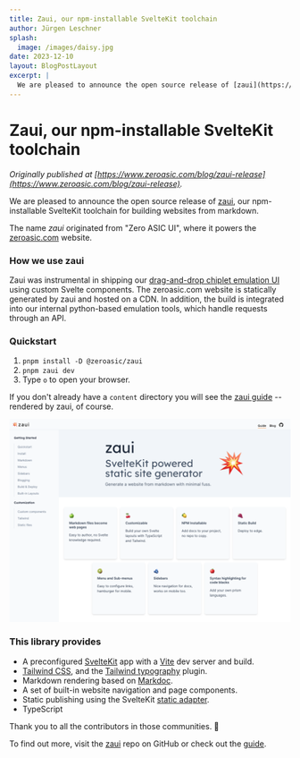 ```yaml
---
title: Zaui, our npm-installable SvelteKit toolchain
author: Jürgen Leschner
splash:
  image: /images/daisy.jpg
date: 2023-12-10
layout: BlogPostLayout
excerpt: |
  We are pleased to announce the open source release of [zaui](https://github.com/zeroasiccorp/zaui), our npm-installable SvelteKit toolchain for building websites from markdown.
---
```


# Zaui, our npm-installable SvelteKit toolchain

_Originally published at [https://www.zeroasic.com/blog/zaui-release](https://www.zeroasic.com/blog/zaui-release)._

We are pleased to announce the open source release of [zaui](https://github.com/zeroasiccorp/zaui), our npm-installable SvelteKit toolchain for building websites from markdown.

The name *zaui* originated from "Zero ASIC UI", where it powers the [zeroasic.com](https://www.zeroasic.com/) website.

### How we use zaui

Zaui was instrumental in shipping our [drag-and-drop chiplet emulation UI](https://www.zeroasic.com/emulation) using custom Svelte components. The zeroasic.com website is statically generated by zaui and hosted on a CDN. In addition, the build is integrated into our internal python-based emulation tools, which handle requests through an API.

### Quickstart

1. `pnpm install -D @zeroasic/zaui`
2. `pnpm zaui dev`
3. Type `o` to open your browser.

If you don't already have a `content` directory you will see the [zaui guide](https://zaui.zeroasic.com/guide) -- rendered by zaui, of course.

![zaui screenshot](/images/zaui.png)

### This library provides

- A preconfigured [SvelteKit](https://kit.svelte.dev/docs/introduction) app with a [Vite](https://vitejs.dev/) dev server and build.
- [Tailwind CSS](https://tailwindcss.com/docs/installation), and the [Tailwind typography](https://tailwindcss.com/docs/typography-plugin) plugin.
- Markdown rendering based on [Markdoc](https://github.com/markdoc/markdoc).
- A set of built-in website navigation and page components.
- Static publishing using the SvelteKit [static adapter](https://kit.svelte.dev/docs/adapter-static).
- TypeScript

Thank you to all the contributors in those communities. 🙏

To find out more, visit the [zaui](https://github.com/zeroasiccorp/zaui) repo on GitHub or check out the [guide](https://zaui.zeroasic.com/guide).